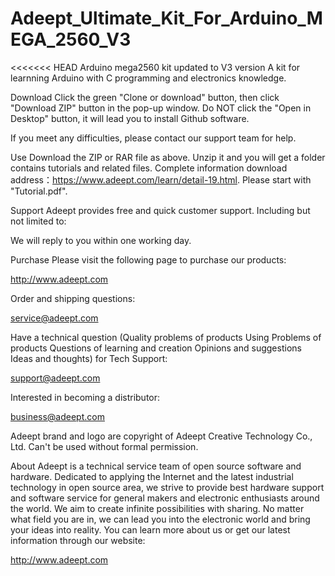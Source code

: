 # Adeept_Ultimate_Kit_For_Arduino_MEGA_2560_V3
<<<<<<< HEAD
Arduino mega2560 kit updated to V3 version
A kit for learnning Arduino with C programming and electronics knowledge.

Download Click the green "Clone or download" button, then click "Download ZIP" button in the pop-up window. Do NOT click the "Open in Desktop" button, it will lead you to install Github software.

If you meet any difficulties, please contact our support team for help.

Use Download the ZIP or RAR file as above. Unzip it and you will get a folder contains tutorials and related files. Complete information download address：https://www.adeept.com/learn/detail-19.html. Please start with "Tutorial.pdf".

Support Adeept provides free and quick customer support. Including but not limited to:

We will reply to you within one working day.

Purchase Please visit the following page to purchase our products:

http://www.adeept.com

Order and shipping questions:

service@adeept.com

Have a technical question (Quality problems of products Using Problems of products Questions of learning and creation Opinions and suggestions Ideas and thoughts) for Tech Support:

support@adeept.com

Interested in becoming a distributor:

business@adeept.com

Adeept brand and logo are copyright of Adeept Creative Technology Co., Ltd. Can't be used without formal permission.

About Adeept is a technical service team of open source software and hardware. Dedicated to applying the Internet and the latest industrial technology in open source area, we strive to provide best hardware support and software service for general makers and electronic enthusiasts around the world. We aim to create infinite possibilities with sharing. No matter what field you are in, we can lead you into the electronic world and bring your ideas into reality. You can learn more about us or get our latest information through our website:

http://www.adeept.com
